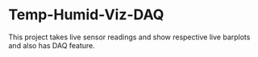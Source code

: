 # Temp-Humid-Viz-DAQ
This project takes live sensor readings and show respective live barplots and also has DAQ feature.
